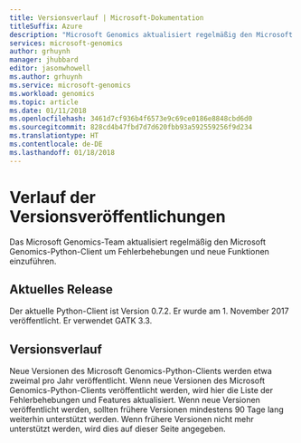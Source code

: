 ```yaml
---
title: Versionsverlauf | Microsoft-Dokumentation
titleSuffix: Azure
description: "Microsoft Genomics aktualisiert regelmäßig den Microsoft Genomics-Python-Client, um Fehlerbehebungen und neue Funktionen einzuführen."
services: microsoft-genomics
author: grhuynh
manager: jhubbard
editor: jasonwhowell
ms.author: grhuynh
ms.service: microsoft-genomics
ms.workload: genomics
ms.topic: article
ms.date: 01/11/2018
ms.openlocfilehash: 3461d7cf936b4f6573e9c69ce0186e8848cbd6d0
ms.sourcegitcommit: 828cd4b47fbd7d7d620fbb93a592559256f9d234
ms.translationtype: HT
ms.contentlocale: de-DE
ms.lasthandoff: 01/18/2018
---
```

# <a name="version-release-history"></a>Verlauf der Versionsveröffentlichungen
Das Microsoft Genomics-Team aktualisiert regelmäßig den Microsoft Genomics-Python-Client um Fehlerbehebungen und neue Funktionen einzuführen. 

## <a name="latest-release"></a>Aktuelles Release
Der aktuelle Python-Client ist Version 0.7.2. Er wurde am 1. November 2017 veröffentlicht. Er verwendet GATK 3.3. 


## <a name="release-history"></a>Versionsverlauf 
Neue Versionen des Microsoft Genomics-Python-Clients werden etwa zweimal pro Jahr veröffentlicht. Wenn neue Versionen des Microsoft Genomics-Python-Clients veröffentlicht werden, wird hier die Liste der Fehlerbehebungen und Features aktualisiert. Wenn neue Versionen veröffentlicht werden, sollten frühere Versionen mindestens 90 Tage lang weiterhin unterstützt werden. Wenn frühere Versionen nicht mehr unterstützt werden, wird dies auf dieser Seite angegeben. 
